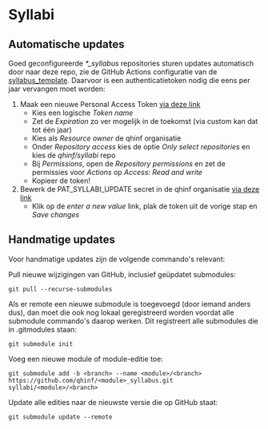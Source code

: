 # Syllabi

## Automatische updates

Goed geconfigureerde *\*_syllabus* repositories sturen updates automatisch door naar deze repo, zie de GitHub Actions configuratie van de [syllabus_template](https://github.com/qhinf/syllabus_template/blob/main/.github/workflows/update.yml). Daarvoor is een authenticatietoken nodig die eens per jaar vervangen moet worden:

1. Maak een nieuwe Personal Access Token [via deze link](https://github.com/settings/personal-access-tokens/new)
   - Kies een logische *Token name*
   - Zet de *Expiration* zo ver mogelijk in de toekomst (via custom kan dat tot één jaar)
   - Kies als *Resource owner* de qhinf organisatie
   - Onder *Repository access* kies de optie *Only select repositories* en kies de *qhinf/syllabi* repo
   - Bij *Permissions*, open de *Repository permissions* en zet de permissies voor *Actions* op *Access: Read and write*
   - Kopieer de token!
2. Bewerk de PAT_SYLLABI_UPDATE secret in de qhinf organisatie [via deze link](https://github.com/organizations/qhinf/settings/secrets/actions/PAT_SYLLABI_UPDATE)
   - Klik op de *enter a new value* link, plak de token uit de vorige stap en *Save changes*

## Handmatige updates

Voor handmatige updates zijn de volgende commando's relevant:

Pull nieuwe wijzigingen van GitHub, inclusief geüpdatet submodules:

```
git pull --recurse-submodules
```

Als er remote een nieuwe submodule is toegevoegd (door iemand anders dus), dan moet die ook nog lokaal geregistreerd worden voordat alle submodule commando's daarop werken. Dit registreert alle submodules die in .gitmodules staan:

```
git submodule init
```

Voeg een nieuwe module of module-editie toe:

```
git submodule add -b <branch> --name <module>/<branch> https://github.com/qhinf/<module>_syllabus.git syllabi/<module>/<branch>
```

Update alle edities naar de nieuwste versie die op GitHub staat:

```
git submodule update --remote
```
